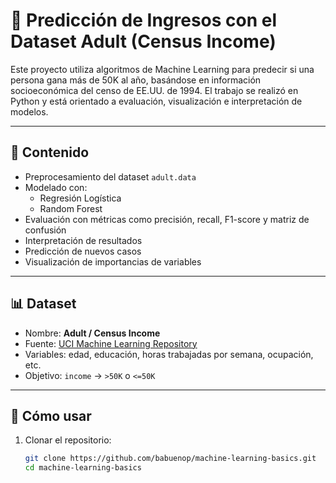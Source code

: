 # 🧠 Predicción de Ingresos con el Dataset Adult (Census Income)

Este proyecto utiliza algoritmos de Machine Learning para predecir si una persona gana más de 50K al año, basándose en información socioeconómica del censo de EE.UU. de 1994. El trabajo se realizó en Python y está orientado a evaluación, visualización e interpretación de modelos.

---

## 📂 Contenido

- Preprocesamiento del dataset `adult.data`
- Modelado con:
  - Regresión Logística
  - Random Forest
- Evaluación con métricas como precisión, recall, F1-score y matriz de confusión
- Interpretación de resultados
- Predicción de nuevos casos
- Visualización de importancias de variables

---

## 📊 Dataset

- Nombre: **Adult / Census Income**
- Fuente: [UCI Machine Learning Repository](https://archive.ics.uci.edu/ml/datasets/adult)
- Variables: edad, educación, horas trabajadas por semana, ocupación, etc.
- Objetivo: `income` → `>50K` o `<=50K`

---

## 🚀 Cómo usar

1. Clonar el repositorio:
   ```bash
   git clone https://github.com/babuenop/machine-learning-basics.git
   cd machine-learning-basics

